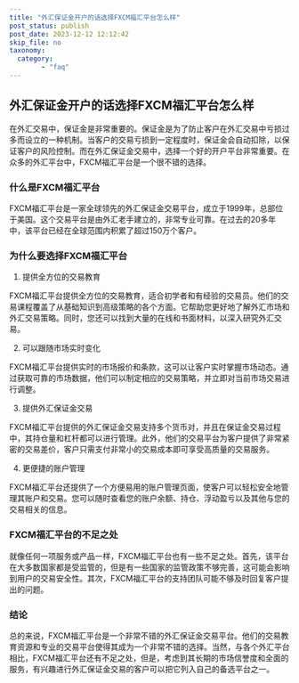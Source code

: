 ```yaml
---
title: "外汇保证金开户的话选择FXCM福汇平台怎么样"
post_status: publish
post_date: 2023-12-12 12:12:42
skip_file: no
taxonomy:
  category:
        - "faq"
---
```


## 外汇保证金开户的话选择FXCM福汇平台怎么样

在外汇交易中，保证金是非常重要的。保证金是为了防止客户在外汇交易中亏损过多而设立的一种机制。当客户的交易亏损到一定程度时，保证金会自动扣除，以保证客户的风险控制。而在外汇保证金交易中，选择一个好的开户平台非常重要。在众多的外汇平台中，FXCM福汇平台是一个很不错的选择。

### 什么是FXCM福汇平台

FXCM福汇平台是一家全球领先的外汇保证金交易平台，成立于1999年，总部位于美国。这个交易平台是由外汇老手建立的，非常专业可靠。在过去的20多年中，该平台已经在全球范围内积累了超过150万个客户。

### 为什么要选择FXCM福汇平台

1. 提供全方位的交易教育

FXCM福汇平台提供全方位的交易教育，适合初学者和有经验的交易员。他们的交易课程覆盖了从基础知识到高级策略的各个方面。它帮助您更好地了解外汇市场和外汇交易策略。同时，您还可以找到大量的在线和书面材料，以深入研究外汇交易。

2. 可以跟随市场实时变化

FXCM福汇平台提供实时的市场报价和条款，这可以让客户实时掌握市场动态。通过获取可靠的市场数据，他们可以制定相应的交易策略，并立即对当前市场交易进行调整。

3. 提供外汇保证金交易

FXCM福汇平台提供的外汇保证金交易支持多个货币对，并且在保证金交易过程中，其持仓量和杠杆都可以进行管理。此外，他们的交易平台为客户提供了非常紧密的交易差价，客户只需支付非常小的交易成本即可享受高质量的交易服务。

4. 更便捷的账户管理

FXCM福汇平台还提供了一个方便易用的账户管理页面，使客户可以轻松安全地管理其账户和交易。您可以随时查看您的账户余额、持仓、浮动盈亏以及其他与您的交易相关的信息。

### FXCM福汇平台的不足之处

就像任何一项服务或产品一样，FXCM福汇平台也有一些不足之处。首先，该平台在大多数国家都是受监管的，但是有一些国家的监管政策不够完善，这可能会影响到用户的交易安全性。其次，FXCM福汇平台的支持团队可能不够及时回复客户提出的问题。

### 结论

总的来说，FXCM福汇平台是一个非常不错的外汇保证金交易平台。他们的交易教育资源和专业的交易平台使得其成为一个非常不错的选择。当然，与各个外汇平台相比，FXCM福汇平台还有不足之处，但是，考虑到其长期的市场信誉度和全面的服务，有兴趣进行外汇保证金交易的客户可以把它列入自己的备选平台之一。
